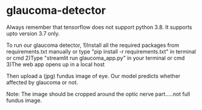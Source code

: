 # glaucoma-detector
Always remember that tensorflow does not support python 3.8. It supports upto version 3.7 only.

To run our glaucoma detector,
1)Install all the required packages from requirements.txt manually or type "pip install -r requirements.txt" in terminal or cmd
2)Type "streamlit run glaucoma_app.py" in your terminal or cmd
3)The web app opens up in a local host

Then upload a (jpg) fundus image of eye. Our model predicts whether affected by glaucoma or not.

Note: The image should be cropped around the optic nerve part.....not full fundus image.
